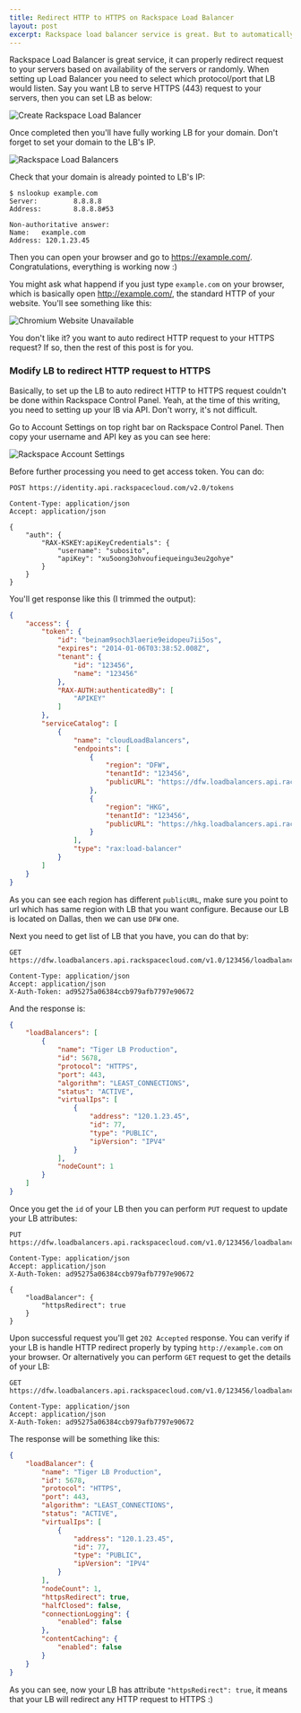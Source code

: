 ```yaml
---
title: Redirect HTTP to HTTPS on Rackspace Load Balancer
layout: post
excerpt: Rackspace load balancer service is great. But to automatically redirect HTTP to HTTPS is tricky. Let's get dirty with Rackspace API to get this done.
---
```


Rackspace Load Balancer is great service, it can properly redirect request to your servers based on availability of the servers or randomly. When setting up Load Balancer you need to select which protocol/port that LB would listen. Say you want LB to serve HTTPS (443) request to your servers, then you can set LB as below:

![Create Rackspace Load Balancer](/assets/posts/rackspace-create-load-balancer.png)

Once completed then you'll have fully working LB for your domain. Don't forget to set your domain to the LB's IP.

![Rackspace Load Balancers](/assets/posts/rackspace-load-balancers.png)

Check that your domain is already pointed to LB's IP:

```
$ nslookup example.com
Server:         8.8.8.8
Address:        8.8.8.8#53

Non-authoritative answer:
Name:   example.com
Address: 120.1.23.45
```

Then you can open your browser and go to https://example.com/. Congratulations, everything is working now :)

You might ask what happend if you just type `example.com` on your browser, which is basically open http://example.com/, the standard HTTP of your website. You'll see something like this:

![Chromium Website Unavailable](/assets/posts/chromium-website-unavailable.png)

You don't like it? you want to auto redirect HTTP request to your HTTPS request? If so, then the rest of this post is for you.

### Modify LB to redirect HTTP request to HTTPS

Basically, to set up the LB to auto redirect HTTP to HTTPS request couldn't be done within Rackspace Control Panel. Yeah, at the time of this writing, you need to setting up your lB via API. Don't worry, it's not difficult.

Go to Account Settings on top right bar on Rackspace Control Panel. Then copy your username and API key as you can see here:

![Rackspace Account Settings](/assets/posts/rackspace-account-settings.png)

Before further processing you need to get access token. You can do:

```
POST https://identity.api.rackspacecloud.com/v2.0/tokens

Content-Type: application/json
Accept: application/json

{
    "auth": {
        "RAX-KSKEY:apiKeyCredentials": {
            "username": "subosito",
            "apiKey": "xu5oong3ohvoufiequeingu3eu2gohye"
        }
    }
}
```

You'll get response like this (I trimmed the output):

```json
{
    "access": {
        "token": {
            "id": "beinam9soch3laerie9eidopeu7ii5os",
            "expires": "2014-01-06T03:38:52.008Z",
            "tenant": {
                "id": "123456",
                "name": "123456"
            },
            "RAX-AUTH:authenticatedBy": [
                "APIKEY"
            ]
        },
        "serviceCatalog": [
            {
                "name": "cloudLoadBalancers",
                "endpoints": [
                    {
                        "region": "DFW",
                        "tenantId": "123456",
                        "publicURL": "https://dfw.loadbalancers.api.rackspacecloud.com/v1.0/123456"
                    },
                    {
                        "region": "HKG",
                        "tenantId": "123456",
                        "publicURL": "https://hkg.loadbalancers.api.rackspacecloud.com/v1.0/123456"
                    }
                ],
                "type": "rax:load-balancer"
            }
        ]
    }
}
```

As you can see each region has different `publicURL`, make sure you point to url which has same region with LB that you want configure. Because our LB is located on Dallas, then we can use `DFW` one.

Next you need to get list of LB that you have, you can do that by:

```
GET https://dfw.loadbalancers.api.rackspacecloud.com/v1.0/123456/loadbalancers

Content-Type: application/json
Accept: application/json
X-Auth-Token: ad95275a06384ccb979afb7797e90672
```

And the response is:

```json
{
    "loadBalancers": [
        {
            "name": "Tiger LB Production",
            "id": 5678,
            "protocol": "HTTPS",
            "port": 443,
            "algorithm": "LEAST_CONNECTIONS",
            "status": "ACTIVE",
            "virtualIps": [
                {
                    "address": "120.1.23.45",
                    "id": 77,
                    "type": "PUBLIC",
                    "ipVersion": "IPV4"
                }
            ],
            "nodeCount": 1
        }
    ]
}
```

Once you get the `id` of your LB then you can perform `PUT` request to update your LB attributes:

```
PUT https://dfw.loadbalancers.api.rackspacecloud.com/v1.0/123456/loadbalancers/5678

Content-Type: application/json
Accept: application/json
X-Auth-Token: ad95275a06384ccb979afb7797e90672

{
    "loadBalancer": {
        "httpsRedirect": true
    }
}
```

Upon successful request you'll get `202 Accepted` response. You can verify if your LB is handle HTTP redirect properly by typing `http://example.com` on your browser. Or alternatively you can perform `GET` request to get the details of your LB:

```
GET https://dfw.loadbalancers.api.rackspacecloud.com/v1.0/123456/loadbalancers/5678

Content-Type: application/json
Accept: application/json
X-Auth-Token: ad95275a06384ccb979afb7797e90672
```

The response will be something like this:

```json
{
    "loadBalancer": {
        "name": "Tiger LB Production",
        "id": 5678,
        "protocol": "HTTPS",
        "port": 443,
        "algorithm": "LEAST_CONNECTIONS",
        "status": "ACTIVE",
        "virtualIps": [
            {
                "address": "120.1.23.45",
                "id": 77,
                "type": "PUBLIC",
                "ipVersion": "IPV4"
            }
        ],
        "nodeCount": 1,
        "httpsRedirect": true,
        "halfClosed": false,
        "connectionLogging": {
            "enabled": false
        },
        "contentCaching": {
            "enabled": false
        }
    }
}
```

As you can see, now your LB has attribute `"httpsRedirect": true`, it means that your LB will redirect any HTTP request to HTTPS :)

